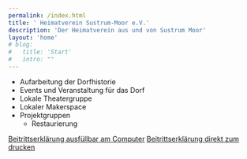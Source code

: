 ```yaml
---
permalink: /index.html
title: ' Heimatverein Sustrum-Moor e.V.'
description: 'Der Heimatverein aus und von Sustrum Moor'
layout: 'home'
# blog:
#   title: 'Start'
#   intro: ""
---
```

- Aufarbeitung der Dorfhistorie
- Events und Veranstaltung für das Dorf
- Lokale Theatergruppe
- Lokaler Makerspace
- Projektgruppen
  - Restaurierung

[Beitrittserklärung ausfüllbar am Computer](assets/HeimatvereinBeitritt.docx)
[Beitrittserklärung direkt zum drucken](assets/HeimatvereinBeitrittBlanko.pdf)